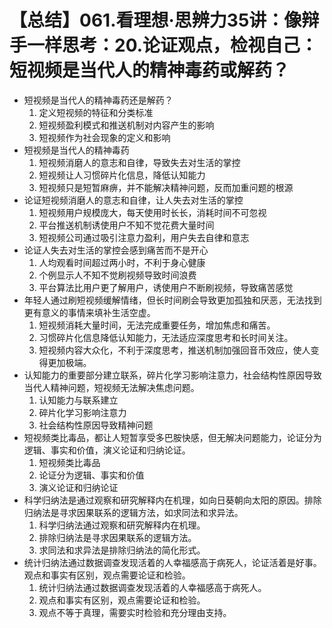# 【总结】061.看理想·思辨力35讲：像辩手一样思考：20.论证观点，检视自己：短视频是当代人的精神毒药或解药？

-   短视频是当代人的精神毒药还是解药？
    1.  定义短视频的特征和分类标准
    2.  短视频盈利模式和推送机制对内容产生的影响
    3.  短视频作为社会现象的定义和影响
-   短视频是当代人的精神毒药
    1.  短视频消磨人的意志和自律，导致失去对生活的掌控
    2.  短视频让人习惯碎片化信息，降低认知能力
    3.  短视频只是短暂麻痹，并不能解决精神问题，反而加重问题的根源
-   论证短视频消磨人的意志和自律，让人失去对生活的掌控
    1.  短视频用户规模庞大，每天使用时长长，消耗时间不可忽视
    2.  平台推送机制诱使用户不知不觉花费大量时间
    3.  短视频公司通过吸引注意力盈利，用户失去自律和意志
-   论证人失去对生活的掌控会感到痛苦而不是开心
    1.  人均观看时间超过两小时，不利于身心健康
    2.  个例显示人不知不觉刷视频导致时间浪费
    3.  平台算法比用户更了解用户，诱使用户不断刷视频，导致痛苦感觉
-   年轻人通过刷短视频缓解情绪，但长时间刷会导致更加孤独和厌恶，无法找到更有意义的事情来填补生活空虚。
    1.  短视频消耗大量时间，无法完成重要任务，增加焦虑和痛苦。
    2.  习惯碎片化信息降低认知能力，无法适应深度思考和长时间关注。
    3.  短视频内容大众化，不利于深度思考，推送机制加强回音币效应，使人变得更加极端。
-   认知能力的重要部分建立联系，碎片化学习影响注意力，社会结构性原因导致当代人精神问题，短视频无法解决焦虑问题。
    1.  认知能力与联系建立
    2.  碎片化学习影响注意力
    3.  社会结构性原因导致精神问题
-   短视频类比毒品，都让人短暂享受多巴胺快感，但无解决问题能力，论证分为逻辑、事实和价值，演义论证和归纳论证。
    1.  短视频类比毒品
    2.  论证分为逻辑、事实和价值
    3.  演义论证和归纳论证
-   科学归纳法是通过观察和研究解释内在机理，如向日葵朝向太阳的原因。排除归纳法是寻求因果联系的逻辑方法，如求同法和求异法。
    1.  科学归纳法通过观察和研究解释内在机理。
    2.  排除归纳法是寻求因果联系的逻辑方法。
    3.  求同法和求异法是排除归纳法的简化形式。
-   统计归纳法通过数据调查发现活着的人幸福感高于病死人，论证活着是好事。观点和事实有区别，观点需要论证和检验。
    1.  统计归纳法通过数据调查发现活着的人幸福感高于病死人。
    2.  观点和事实有区别，观点需要论证和检验。
    3.  观点不等于真理，需要实时检验和充分理由支持。